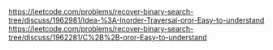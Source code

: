 https://leetcode.com/problems/recover-binary-search-tree/discuss/1962981/Idea-%3A-Inorder-Traversal-oror-Easy-to-understand
​
​
​
https://leetcode.com/problems/recover-binary-search-tree/discuss/1962281/C%2B%2B-oror-Easy-to-understand